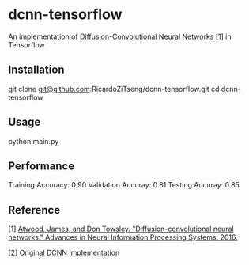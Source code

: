 # dcnn-tensorflow

An implementation of [Diffusion-Convolutional Neural Networks](http://papers.nips.cc/paper/6212-diffusion-convolutional-neural-networks.pdf) [1] in Tensorflow

## Installation 
  git clone git@github.com:RicardoZiTseng/dcnn-tensorflow.git
  cd dcnn-tensorflow
  
## Usage
  python main.py

## Performance
Training Accuracy: 0.90
Validation Accuray: 0.81
Testing Accuray: 0.85

## Reference
[1] [Atwood, James, and Don Towsley. "Diffusion-convolutional neural networks." Advances in Neural Information Processing Systems. 2016.](http://papers.nips.cc/paper/6212-diffusion-convolutional-neural-networks.pdf)

[2] [Original DCNN Implementation](https://github.com/jcatw/dcnn)

